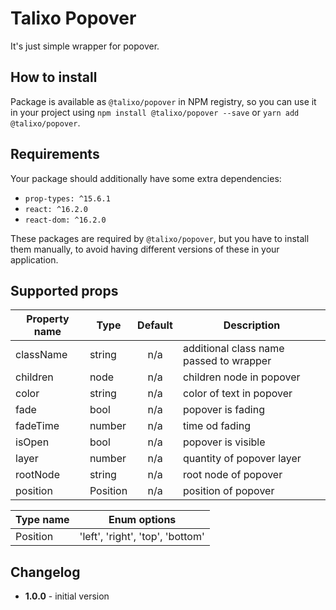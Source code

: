 # Talixo Popover

It's just simple wrapper for popover.

## How to install

Package is available as `@talixo/popover` in NPM registry, so you can use it in your project
using `npm install @talixo/popover --save` or `yarn add @talixo/popover`.

## Requirements

Your package should additionally have some extra dependencies:

- `prop-types: ^15.6.1`
- `react: ^16.2.0`
- `react-dom: ^16.2.0`

These packages are required by `@talixo/popover`, but you have to install them manually,
to avoid having different versions of these in your application.

## Supported props

Property name | Type      | Default | Description                    
--------------|-----------|:-------:|--------------------------------
className     | string    | n/a     | additional class name passed to wrapper
children      | node      | n/a     | children node in popover
color         | string    | n/a     | color of text in popover
fade          | bool      | n/a     | popover is fading
fadeTime      | number    | n/a     | time od fading
isOpen        | bool      | n/a     | popover is visible
layer         | number    | n/a     | quantity of popover layer
rootNode      | string    | n/a     | root node of popover
position      | Position  | n/a     | position of popover

Type name | Enum options
----------|-------------------------------------- 
Position  | 'left', 'right', 'top', 'bottom' 

## Changelog

- **1.0.0** - initial version
